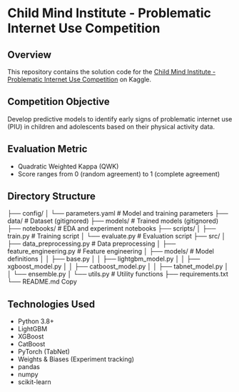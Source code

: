 # Child Mind Institute - Problematic Internet Use Competition

## Overview
This repository contains the solution code for the [Child Mind Institute - Problematic Internet Use Competition](https://www.kaggle.com/competitions/child-mind-institute-problematic-internet-use) on Kaggle.

## Competition Objective
Develop predictive models to identify early signs of problematic internet use (PIU) in children and adolescents based on their physical activity data.

## Evaluation Metric
- Quadratic Weighted Kappa (QWK)
- Score ranges from 0 (random agreement) to 1 (complete agreement)

## Directory Structure
├── config/
│   └── parameters.yaml     # Model and training parameters
├── data/                   # Dataset (gitignored)
├── models/                 # Trained models (gitignored)
├── notebooks/             # EDA and experiment notebooks
├── scripts/
│   ├── train.py          # Training script
│   └── evaluate.py       # Evaluation script
├── src/
│   ├── data_preprocessing.py  # Data preprocessing
│   ├── feature_engineering.py # Feature engineering
│   ├── models/               # Model definitions
│   │   ├── base.py
│   │   ├── lightgbm_model.py
│   │   ├── xgboost_model.py
│   │   ├── catboost_model.py
│   │   ├── tabnet_model.py
│   │   └── ensemble.py
│   └── utils.py              # Utility functions
├── requirements.txt
└── README.md
Copy
## Technologies Used
- Python 3.8+
- LightGBM
- XGBoost
- CatBoost
- PyTorch (TabNet)
- Weights & Biases (Experiment tracking)
- pandas
- numpy
- scikit-learn
